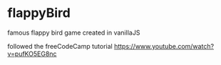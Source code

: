 # flappyBird
famous flappy bird game created in vanillaJS

followed the freeCodeCamp tutorial https://www.youtube.com/watch?v=pufKO5EG8nc
